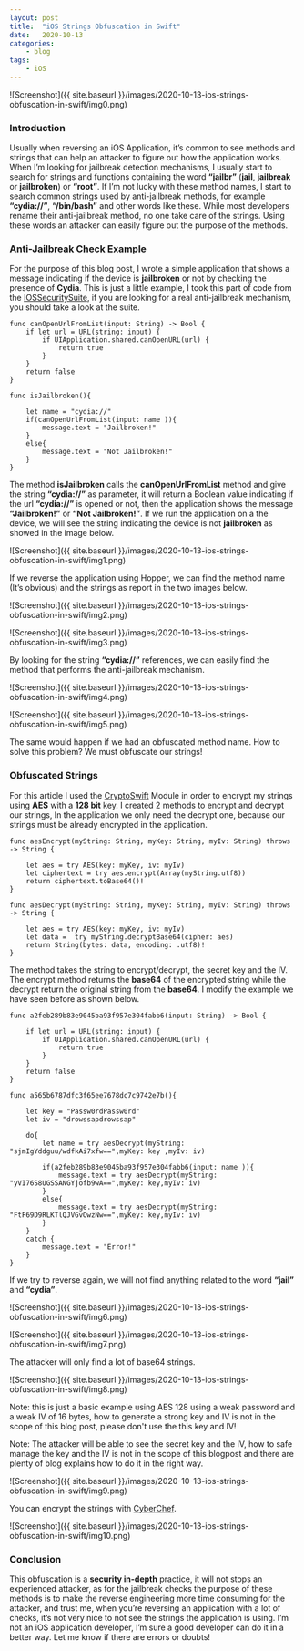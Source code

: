 ```yaml
---
layout: post
title:	"iOS Strings Obfuscation in Swift"
date:	2020-10-13
categories:
    - blog
tags:
    - iOS
---
```



![Screenshot]({{ site.baseurl }}/images/2020-10-13-ios-strings-obfuscation-in-swift/img0.png)

### Introduction

Usually when reversing an iOS Application, it’s common to see methods and strings that can help an attacker to figure out how the application works. 
When I’m looking for jailbreak detection mechanisms, I usually start to search for strings and functions containing the word **“jailbr”** (**jail**, **jailbreak** or **jailbroken**) or **“root”**. If I’m not lucky with these method names, I start to search common strings used by anti-jailbreak methods, for example **“cydia://”**, **“/bin/bash”** and other words like these. While most developers rename their anti-jailbreak method, no one take care of the strings. Using these words an attacker can easily figure out the purpose of the methods.

### Anti-Jailbreak Check Example

For the purpose of this blog post, I wrote a simple application that shows a message indicating if the device is **jailbroken** or not by checking the presence of **Cydia**. This is just a little example, I took this part of code from the [IOSSecuritySuite](https://github.com/securing/IOSSecuritySuite), if you are looking for a real anti-jailbreak mechanism, you should take a look at the suite.

~~~
func canOpenUrlFromList(input: String) -> Bool {
    if let url = URL(string: input) {
        if UIApplication.shared.canOpenURL(url) {
            return true
        }
    }
    return false
}
~~~

~~~
func isJailbroken(){
    
    let name = "cydia://"
    if(canOpenUrlFromList(input: name )){
        message.text = "Jailbroken!"
    }
    else{
        message.text = "Not Jailbroken!"    
    }
}
~~~

The method **isJailbroken** calls the **canOpenUrlFromList** method and give the string **“cydia://”** as parameter, it will return a Boolean value indicating if the url **“cydia://”** is opened or not, then the application shows the message **“Jailbroken!”** or **“Not Jailbroken!”**.
If we run the application on a the device, we will see the string indicating the device is not **jailbroken** as showed in the image below.

![Screenshot]({{ site.baseurl }}/images/2020-10-13-ios-strings-obfuscation-in-swift/img1.png)

If we reverse the application using Hopper, we can find the method name (It’s obvious) and the strings as report in the two images below.

![Screenshot]({{ site.baseurl }}/images/2020-10-13-ios-strings-obfuscation-in-swift/img2.png)

![Screenshot]({{ site.baseurl }}/images/2020-10-13-ios-strings-obfuscation-in-swift/img3.png)

By looking for the string **“cydia://”** references, we can easily find the method that performs the anti-jailbreak mechanism.

![Screenshot]({{ site.baseurl }}/images/2020-10-13-ios-strings-obfuscation-in-swift/img4.png)

![Screenshot]({{ site.baseurl }}/images/2020-10-13-ios-strings-obfuscation-in-swift/img5.png)

The same would happen if we had an obfuscated method name. How to solve this problem? We must obfuscate our strings!

### Obfuscated Strings

For this article I used the [CryptoSwift](https://github.com/krzyzanowskim/CryptoSwift) Module in order to encrypt my strings using **AES** with a **128 bit** key.
I created 2 methods to encrypt and decrypt our strings, In the application we only need the decrypt one, because our strings must be already encrypted in the application.

~~~
func aesEncrypt(myString: String, myKey: String, myIv: String) throws -> String {

    let aes = try AES(key: myKey, iv: myIv)
    let ciphertext = try aes.encrypt(Array(myString.utf8))
    return ciphertext.toBase64()!
}
~~~

~~~   
func aesDecrypt(myString: String, myKey: String, myIv: String) throws -> String {

    let aes = try AES(key: myKey, iv: myIv)
    let data =  try myString.decryptBase64(cipher: aes)
    return String(bytes: data, encoding: .utf8)!
}
~~~

The method takes the string to encrypt/decrypt, the secret key and the IV. The encrypt method returns the **base64** of the encrypted string while the decrypt return the original string from the **base64**. I modify the example we have seen before as shown below.

~~~
func a2feb289b83e9045ba93f957e304fabb6(input: String) -> Bool {
    
    if let url = URL(string: input) {
        if UIApplication.shared.canOpenURL(url) {
            return true
        }
    }
    return false
}
~~~

~~~
func a565b6787dfc3f65ee7678dc7c9742e7b(){
    
    let key = "Passw0rdPassw0rd"
    let iv = "drowssapdrowssap"
    
    do{
        let name = try aesDecrypt(myString: "sjmIgYddguu/wdfkAi7xfw==",myKey: key ,myIv: iv)
        
        if(a2feb289b83e9045ba93f957e304fabb6(input: name )){
            message.text = try aesDecrypt(myString: "yVI76S8UGSSANGYjofb9wA==",myKey: key,myIv: iv)
        }
        else{
            message.text = try aesDecrypt(myString: "FtF69D9RLKTlQJVGvOwzNw==",myKey: key,myIv: iv)
        }
    }
    catch {
        message.text = "Error!"
    }
}
~~~

If we try to reverse again, we will not find anything related to the word **“jail”** and **“cydia”**.

![Screenshot]({{ site.baseurl }}/images/2020-10-13-ios-strings-obfuscation-in-swift/img6.png)

![Screenshot]({{ site.baseurl }}/images/2020-10-13-ios-strings-obfuscation-in-swift/img7.png)

The attacker will only find a lot of base64 strings.

![Screenshot]({{ site.baseurl }}/images/2020-10-13-ios-strings-obfuscation-in-swift/img8.png)

Note: this is just a basic example using AES 128 using a weak password and a weak IV of 16 bytes, how to generate a strong key and IV is not in the scope of this blog post, please don't use the this key and IV! 

Note: The attacker will be able to see the secret key and the IV, how to safe manage the key and the IV is not in the scope of this blogpost and there are plenty of blog explains how to do it in the right way.

![Screenshot]({{ site.baseurl }}/images/2020-10-13-ios-strings-obfuscation-in-swift/img9.png)

You can encrypt the strings with [CyberChef](https://gchq.github.io/CyberChef).

![Screenshot]({{ site.baseurl }}/images/2020-10-13-ios-strings-obfuscation-in-swift/img10.png)

### Conclusion

This obfuscation is a **security in-depth** practice, it will not stops an experienced attacker, as for the jailbreak checks the purpose of these methods is to make the reverse engineering more time consuming for the attacker, and trust me, when you’re reversing an application with a lot of checks, it’s not very nice to not see the strings the application is using.
I’m not an iOS application developer, I’m sure a good developer can do it in a better way. Let me know if there are errors or doubts!
